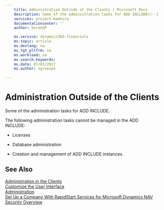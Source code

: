 ```yaml
---
    title: Administration Outside of the Clients | Microsoft Docs
    description: Some of the administration tasks for ADD INCLUDE<!--[!INCLUDE[navnow](../../includes/nav_shell_md.md)]-->.
    services: project-madeira
    documentationcenter: ''
    author: SorenGP

    ms.service: dynamics365-financials
    ms.topic: article
    ms.devlang: na
    ms.tgt_pltfrm: na
    ms.workload: na
    ms.search.keywords:
    ms.date: 07/01/2017
    ms.author: sgroespe

---
```

# Administration Outside of the Clients
Some of the administration tasks for ADD INCLUDE<!--[!INCLUDE[navnow](../../includes/nav_shell_md.md)]-->.  
  
 The following administration tasks cannot be managed in the ADD INCLUDE<!--[!INCLUDE[nav_windows](../../includes/nav_windows_md.md)]-->:  
  
-   Licenses  
  
-   Database administration  
  
-   Creation and management of ADD INCLUDE<!--[!INCLUDE[nav_server](../../includes/nav_server_md.md)]--> instances.  
  
## See Also  
 [Administration in the Clients](../administration-in-the-clients.md)   
 [Customize the User Interface](../customize-the-user-interface.md)   
 [Administration](../Administration.md)   
 [Set Up a Company With RapidStart Services for Microsoft Dynamics NAV](../set-up-a-company-with-rapidstart-services-for-microsoft-dynamics-nav.md)   
 [Security Overview](../Security%20Overview.md)